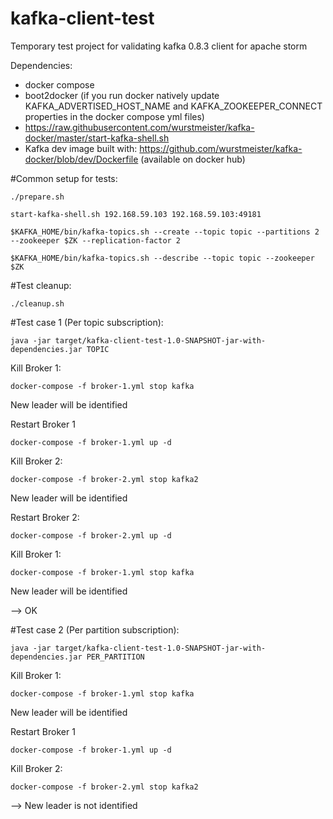 # kafka-client-test

Temporary test project for validating kafka 0.8.3 client for apache storm

Dependencies: 

- docker compose 
- boot2docker (if you run docker natively update KAFKA_ADVERTISED_HOST_NAME and KAFKA_ZOOKEEPER_CONNECT properties in the docker compose yml files)
- https://raw.githubusercontent.com/wurstmeister/kafka-docker/master/start-kafka-shell.sh
- Kafka dev image built with: https://github.com/wurstmeister/kafka-docker/blob/dev/Dockerfile (available on docker hub)


#Common setup for tests:

```./prepare.sh```

```start-kafka-shell.sh 192.168.59.103 192.168.59.103:49181```

```$KAFKA_HOME/bin/kafka-topics.sh --create --topic topic --partitions 2 --zookeeper $ZK --replication-factor 2```

```$KAFKA_HOME/bin/kafka-topics.sh --describe --topic topic --zookeeper $ZK```

#Test cleanup:

```./cleanup.sh```


#Test case 1 (Per topic subscription):

```java -jar target/kafka-client-test-1.0-SNAPSHOT-jar-with-dependencies.jar TOPIC```


Kill Broker 1:

```docker-compose -f broker-1.yml stop kafka```

New leader will be identified 

Restart Broker 1

```docker-compose -f broker-1.yml up -d```

Kill Broker 2: 

```docker-compose -f broker-2.yml stop kafka2```

New leader will be identified

Restart Broker 2:

```docker-compose -f broker-2.yml up -d```

Kill Broker 1:

```docker-compose -f broker-1.yml stop kafka```

New leader will be identified

--> OK


#Test case 2 (Per partition subscription):

```java -jar target/kafka-client-test-1.0-SNAPSHOT-jar-with-dependencies.jar PER_PARTITION```

Kill Broker 1:

```docker-compose -f broker-1.yml stop kafka```

New leader will be identified 

Restart Broker 1

```docker-compose -f broker-1.yml up -d```

Kill Broker 2: 

```docker-compose -f broker-2.yml stop kafka2```

--> New leader is not identified




